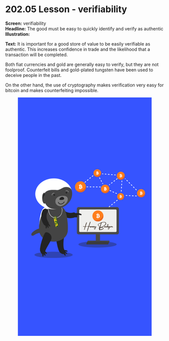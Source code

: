 # 202.05 Lesson - verifiability

**Screen:** verifiability\
**Headline:** The good must be easy to quickly identify and verify as authentic\
**Illustration:**

**Text:** It is important for a good store of value to be easily verifiable as authentic. This increases confidence in trade and the likelihood that a transaction will be completed.

Both fiat currencies and gold are generally easy to verify, but they are not foolproof. Counterfeit bills and gold-plated tungsten have been used to deceive people in the past.

On the other hand, the use of cryptography makes verification very easy for bitcoin and makes counterfeiting impossible.

<figure><img src="../.gitbook/assets/202-05.png" alt=""><figcaption></figcaption></figure>

